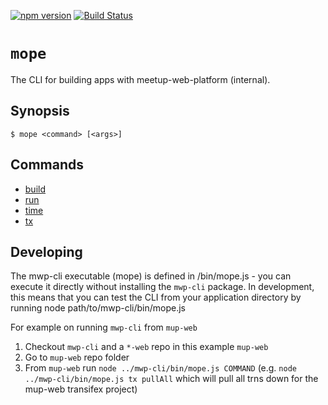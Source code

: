 [![npm version](https://badge.fury.io/js/mwp-cli.svg)](https://badge.fury.io/js/mwp-cli)
[![Build Status](https://travis-ci.org/meetup/mwp-cli.svg?branch=master)](https://travis-ci.org/meetup/mwp-cli)

# `mope`

The CLI for building apps with meetup-web-platform (internal).

## Synopsis

```
$ mope <command> [<args>]
```

## Commands

*   [build](docs/build.md)
*   [run](docs/run.md)
*   [time](docs/time.md)
*   [tx](docs/tx.md)

## Developing

The mwp-cli executable (mope) is defined in /bin/mope.js - you can execute it directly without installing the `mwp-cli` package. In development, this means that you can test the CLI from your application directory by running node path/to/mwp-cli/bin/mope.js

For example on running `mwp-cli` from `mup-web`

1.  Checkout `mwp-cli` and a `*-web` repo in this example `mup-web`
2.  Go to `mup-web` repo folder
3.  From `mup-web` run `node ../mwp-cli/bin/mope.js COMMAND` (e.g. `node ../mwp-cli/bin/mope.js tx pullAll` which will pull all trns down for the mup-web transifex project)
